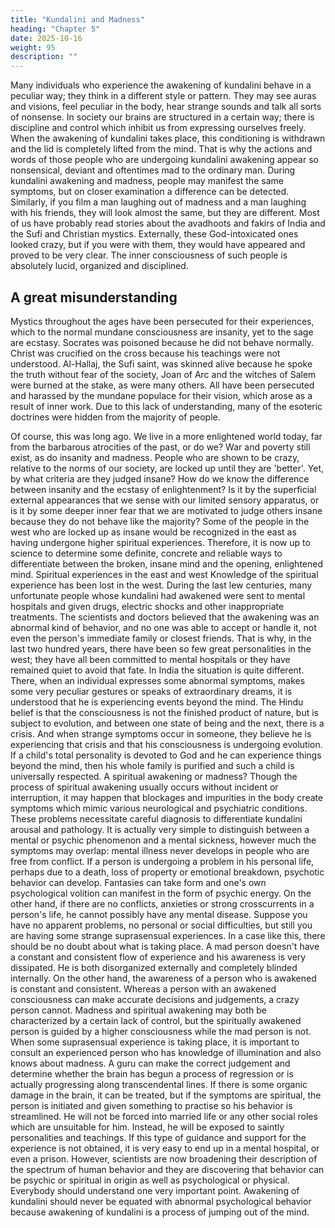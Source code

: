 ```yaml
---
title: "Kundalini and Madness"
heading: "Chapter 5"
date: 2025-10-16
weight: 95
description: ""
---
```



Many individuals who experience the awakening of kundalini behave in a peculiar
way; they think in a different style or pattern. They may see auras and visions, feel
peculiar in the body, hear strange sounds and talk all sorts of nonsense. In society our
brains are structured in a certain way; there is discipline and control which inhibit us
from expressing ourselves freely. When the awakening of kundalini takes place, this
conditioning is withdrawn and the lid is completely lifted from the mind. That is why the
actions and words of those people who are undergoing kundalini awakening appear so
nonsensical, deviant and oftentimes mad to the ordinary man.
During kundalini awakening and madness, people may manifest the same symptoms,
but on closer examination a difference can be detected. Similarly, if you film a man
laughing out of madness and a man laughing with his friends, they will look almost the
same, but they are different. Most of us have probably read stories about the avadhoots
and fakirs of India and the Sufi and Christian mystics. Externally, these God-intoxicated
ones looked crazy, but if you were with them, they would have appeared and proved to be
very clear. The inner consciousness of such people is absolutely lucid, organized and
disciplined.

## A great misunderstanding

Mystics throughout the ages have been persecuted for their experiences, which to the
normal mundane consciousness are insanity, yet to the sage are ecstasy. Socrates was
poisoned because he did not behave normally. Christ was crucified on the cross because
his teachings were not understood. Al-Hallaj, the Sufi saint, was skinned alive because he
spoke the truth without fear of the society, Joan of Arc and the witches of Salem were
burned at the stake, as were many others. All have been persecuted and harassed by the
mundane populace for their vision, which arose as a result of inner work. Due to this lack
of understanding, many of the esoteric doctrines were hidden from the majority of
people.

Of course, this was long ago. We live in a more enlightened world today, far from the
barbarous atrocities of the past, or do we? War and poverty still exist, as do insanity and
madness. People who are shown to be crazy, relative to the norms of our society, are
locked up until they are 'better'. Yet, by what criteria are they judged insane? How do we
know the difference between insanity and the ecstasy of enlightenment? Is it by the
superficial external appearances that we sense with our limited sensory apparatus, or is it
by some deeper inner fear that we are motivated to judge others insane because they do
not behave like the majority? Some of the people in the west who are locked up as insane
would be recognized in the east as having undergone higher spiritual experiences.
Therefore, it is now up to science to determine some definite, concrete and reliable ways
to differentiate between the broken, insane mind and the opening, enlightened mind.
Spiritual experiences in the east and west
Knowledge of the spiritual experience has been lost in the west. During the last lew
centuries, many unfortunate people whose kundalini had awakened were sent to mental
hospitals and given drugs, electric shocks and other inappropriate treatments. The
scientists and doctors believed that the awakening was an abnormal kind of behavior, and
no one was able to accept or handle it, not even the person's immediate family or closest
friends. That is why, in the last two hundred years, there have been so few great
personalities in the west; they have all been committed to mental hospitals or they have
remained quiet to avoid that fate.
In India the situation is quite different. There, when an individual expresses some
abnormal symptoms, makes some very peculiar gestures or speaks of extraordinary
dreams, it is understood that he is experiencing events beyond the mind. The Hindu belief
is that the consciousness is not the finished product of nature, but is subject to evolution,
and between one state of being and the next, there is a crisis. And when strange
symptoms occur in someone, they believe he is experiencing that crisis and that his
consciousness is undergoing evolution. If a child's total personality is devoted to God and
he can experience things beyond the mind, then his whole family is purified and such a
child is universally respected.
A spiritual awakening or madness?
Though the process of spiritual awakening usually occurs without incident or
interruption, it may happen that blockages and impurities in the body create symptoms
which mimic various neurological and psychiatric conditions. These problems necessitate
careful diagnosis to differentiate kundalini arousal and pathology.
It is actually very simple to distinguish between a mental or psychic phenomenon and
a mental sickness, however much the symptoms may overlap: mental illness never
develops in people who are free from conflict. If a person is undergoing a problem in his
personal life, perhaps due to a death, loss of property or emotional breakdown, psychotic
behavior can develop. Fantasies can take form and one's own psychological volition can
manifest in the form of psychic energy. On the other hand, if there are no conflicts,
anxieties or strong crosscurrents in a person's life, he cannot possibly have any mental
disease. Suppose you have no apparent problems, no personal or social difficulties, but
still you are having some strange suprasensual experiences. In a case like this, there
should be no doubt about what is taking place.
A mad person doesn't have a constant and consistent flow of experience and his
awareness is very dissipated. He is both disorganized externally and completely blinded
internally. On the other hand, the awareness of a person who is awakened is constant and
consistent. Whereas a person with an awakened consciousness can make accurate
decisions and judgements, a crazy person cannot. Madness and spiritual awakening may
both be characterized by a certain lack of control, but the spiritually awakened person is
guided by a higher consciousness while the mad person is not.
When some suprasensual experience is taking place, it is important to consult an
experienced person who has knowledge of illumination and also knows about madness. A
guru can make the correct judgement and determine whether the brain has begun a
process of regression or is actually progressing along transcendental lines. If there is
some organic damage in the brain, it can be treated, but if the symptoms are spiritual, the
person is initiated and given something to practise so his behavior is streamlined. He will
not be forced into married life or any other social roles which are unsuitable for him.
Instead, he will be exposed to saintly personalities and teachings.
If this type of guidance and support for the experience is not obtained, it is very easy
to end up in a mental hospital, or even a prison. However, scientists are now broadening
their description of the spectrum of human behavior and they are discovering that
behavior can be psychic or spiritual in origin as well as psychological or physical.
Everybody should understand one very important point. Awakening of kundalini should
never be equated with abnormal psychological behavior because awakening of kundalini
is a process of jumping out of the mind.

